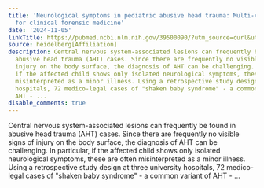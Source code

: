 ```yaml
---
title: 'Neurological symptoms in pediatric abusive head trauma: Multi-center data
  for clinical forensic medicine'
date: '2024-11-05'
linkTitle: https://pubmed.ncbi.nlm.nih.gov/39500090/?utm_source=curl&utm_medium=rss&utm_campaign=pubmed-2&utm_content=1FakS-2QOkCT8HsMOQP1bCRQ4YzyumYOmxmF0moLsQ3dFB1E9V&fc=20220326224207&ff=20241106184430&v=2.18.0.post9+e462414
source: heidelberg[Affiliation]
description: Central nervous system-associated lesions can frequently be found in
  abusive head trauma (AHT) cases. Since there are frequently no visible signs of
  injury on the body surface, the diagnosis of AHT can be challenging. In particular,
  if the affected child shows only isolated neurological symptoms, these are often
  misinterpreted as a minor illness. Using a retrospective study design at three university
  hospitals, 72 medico-legal cases of "shaken baby syndrome" - a common variant of
  AHT - ...
disable_comments: true
---
```

Central nervous system-associated lesions can frequently be found in abusive head trauma (AHT) cases. Since there are frequently no visible signs of injury on the body surface, the diagnosis of AHT can be challenging. In particular, if the affected child shows only isolated neurological symptoms, these are often misinterpreted as a minor illness. Using a retrospective study design at three university hospitals, 72 medico-legal cases of "shaken baby syndrome" - a common variant of AHT - ...